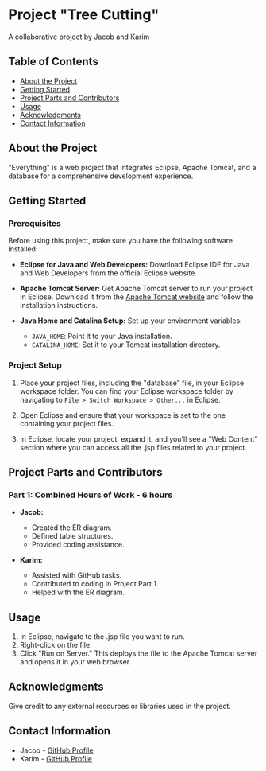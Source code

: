 
# Project "Tree Cutting"

A collaborative project by Jacob and Karim

## Table of Contents

- [About the Project](#about-the-project)
- [Getting Started](#getting-started)
- [Project Parts and Contributors](#project-parts-and-contributors)
- [Usage](#usage)
- [Acknowledgments](#acknowledgments)
- [Contact Information](#contact-information)

## About the Project

"Everything" is a web project that integrates Eclipse, Apache Tomcat, and a database for a comprehensive development experience.

## Getting Started

### Prerequisites

Before using this project, make sure you have the following software installed:

- **Eclipse for Java and Web Developers:** Download Eclipse IDE for Java and Web Developers from the official Eclipse website.

- **Apache Tomcat Server:** Get Apache Tomcat server to run your project in Eclipse. Download it from the [Apache Tomcat website](https://tomcat.apache.org) and follow the installation instructions.

- **Java Home and Catalina Setup:** Set up your environment variables:

    - `JAVA_HOME`: Point it to your Java installation.
    - `CATALINA_HOME`: Set it to your Tomcat installation directory.

### Project Setup

1. Place your project files, including the "database" file, in your Eclipse workspace folder. You can find your Eclipse workspace folder by navigating to `File > Switch Workspace > Other...` in Eclipse.

2. Open Eclipse and ensure that your workspace is set to the one containing your project files.

3. In Eclipse, locate your project, expand it, and you'll see a "Web Content" section where you can access all the .jsp files related to your project.

## Project Parts and Contributors

### Part 1: Combined Hours of Work - 6 hours

- **Jacob:**
  - Created the ER diagram.
  - Defined table structures.
  - Provided coding assistance.

- **Karim:**
  - Assisted with GitHub tasks.
  - Contributed to coding in Project Part 1.
  - Helped with the ER diagram.

## Usage

1. In Eclipse, navigate to the .jsp file you want to run.
2. Right-click on the file.
3. Click "Run on Server." This deploys the file to the Apache Tomcat server and opens it in your web browser.

## Acknowledgments

Give credit to any external resources or libraries used in the project.

## Contact Information

- Jacob - [GitHub Profile](https://github.com/jrule5960)
- Karim - [GitHub Profile](https://github.com/AmbyrElan)
